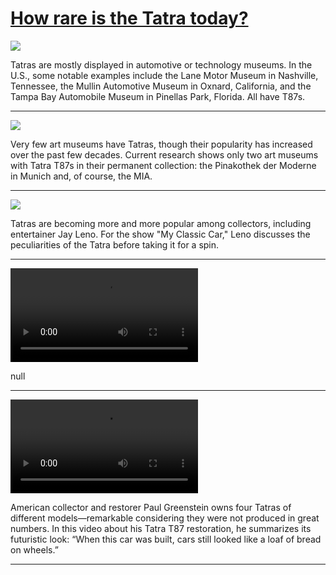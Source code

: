 # [How rare is the Tatra today?](http://artsmia.github.io/griot/#/stories/1828)

![](http://cdn.dx.artsmia.org/thumbs/tn_2014_TDX_MIAArtStories_149.jpg)

Tatras are mostly displayed in automotive or technology museums. In the U.S., some notable examples include the Lane Motor Museum in Nashville, Tennessee, the Mullin Automotive Museum in Oxnard, California, and the Tampa Bay Automobile Museum in Pinellas Park, Florida. All have T87s.

---

![](http://cdn.dx.artsmia.org/thumbs/tn_null.jpg)

Very few art museums have Tatras, though their popularity has increased over the past few decades. Current research shows only two art museums with Tatra T87s in their permanent collection: the Pinakothek der Moderne in Munich and, of course, the MIA.

---

![](http://cdn.dx.artsmia.org/thumbs/tn_2014_TDX_MIAArtStories_142.jpg)

Tatras are becoming more and more popular among collectors, including entertainer Jay Leno. For the show "My Classic Car," Leno discusses the peculiarities of the Tatra before taking it for a spin.

---

<video src='null'></video>

null

---

<video src='null'></video>

American collector and restorer Paul Greenstein owns four Tatras of different models—remarkable considering they were not produced in great numbers. In this video about his Tatra T87 restoration, he summarizes its futuristic look: “When this car was built, cars still looked like a loaf of bread on wheels.”

---

